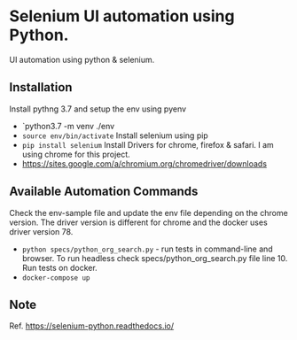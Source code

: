 # Selenium UI automation using Python.
UI automation using python &amp; selenium.

## Installation

Install pythng 3.7 and setup the env using pyenv
- `python3.7 -m venv ./env
- `source env/bin/activate`
Install selenium using pip
- `pip install selenium`
Install Drivers for chrome, firefox & safari. I am using chrome for this project.
- https://sites.google.com/a/chromium.org/chromedriver/downloads

## Available Automation Commands
Check the env-sample file and update the env file depending on the chrome version. The driver version is different for chrome and the docker uses driver version 78.
- `python specs/python_org_search.py` - run tests in command-line and browser. To run headless check specs/python_org_search.py file line 10.
Run tests on docker.
- `docker-compose up`

## Note
Ref. https://selenium-python.readthedocs.io/
